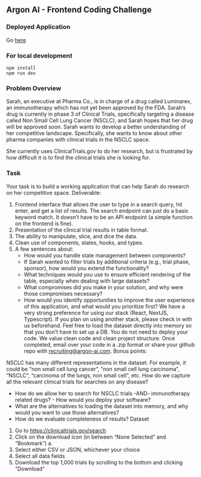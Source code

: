 ## Argon AI - Frontend Coding Challenge

### Deployed Application 
Go [here](https://argon-ai-git-main-chulanders-projects.vercel.app/)

### For local development
```
npm install
npm run dev
```




### Problem Overview
Sarah, an executive at Pharma Co., is in charge of a drug called Luminarex, an immunotherapy which has not yet been approved by the FDA. Sarah’s drug is currently in phase 3 of Clinical Trials, specifically targeting a disease called Non Small Cell Lung Cancer (NSCLC), and Sarah hopes that her drug will be approved soon.
Sarah wants to develop a better understanding of her competitive landscape. Specifically, she wants to know about other pharma companies with clinical trials in the NSCLC space.

She currently uses ClinicalTrials.gov to do her research, but is frustrated by how difficult it is to find the clinical trials she is looking for.

### Task
Your task is to build a working application that can help Sarah do research on her competitive space.
Deliverable:

1. Frontend interface that allows the user to type in a search query, hit enter, and get a list of results. The search endpoint can just do a basic keyword match. It doesn’t have to be an API endpoint (a simple function on the frontend is fine).
2. Presentation of the clinical trial results in table format.
3. The ability to manipulate, slice, and dice the data.
4. Clean use of components, states, hooks, and types.
5. A few sentences about:
   - How would you handle state management between components?
   - If Sarah wanted to filter trials by additional criteria (e.g., trial phase, sponsor), how would you extend the functionality?
   - What techniques would you use to ensure efficient rendering of the table, especially when dealing with large datasets?
   - What compromises did you make in your solution, and why were those compromises necessary?
   - How would you identify opportunities to improve the user experience of this application, and what would you prioritize first?
   We have a very strong preference for using our stack (React, NextJS, Typescript). If you plan on using another stack, please check in with us beforehand. Feel free to load the dataset directly into memory so that you don’t have to set up a DB. You do not need to deploy your code. We value clean code and clean project structure.
   Once completed, email over your code in a .zip format or share your github repo with recruiting@argon-ai.com.
   Bonus points:

NSCLC has many different representations in the dataset. For example, it could be “non small cell lung cancer”, “non small cell lung carcinoma”, “NSCLC”, “carcinoma of the lungs, non small cell”, etc. How do we capture all the relevant clinical trials for searches on any disease?
- How do we allow her to search for NSCLC trials -AND- immunotherapy related drugs? - How would you deploy your software?
- What are the alternatives to loading the dataset into memory, and why would you want to use those alternatives?
- How do we evaluate completeness of results?
  Dataset

1. Go to https://clinicaltrials.gov/search
2. Click on the download icon (in between “None Selected” and “Bookmark”) a.
3. Select either CSV or JSON, whichever your choice
4. Select all data fields
5. Download the top 1,000 trials by scrolling to the bottom and clicking “Download”
